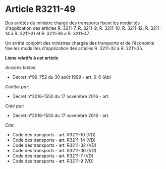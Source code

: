 # Article R3211-49

Des arrêtés du ministre chargé des transports fixent les modalités d'application des articles R. 3211-7, R. 3211-9, R.
3211-10, R. 3211-12, R. 3211-14 à R. 3211-31 et R. 3211-36 à R. 3211-47. 

Un arrêté conjoint des ministres chargés des transports et de l'économie fixe les modalités d'application des articles R.
3211-32 à R. 3211-35.

**Liens relatifs à cet article**

_Anciens textes_:

  - Décret n°99-752 du 30 août 1999 - art. 9-6 (Ab)

_Codifié par_:

  - Décret n°2016-1550 du 17 novembre 2016 - art.

_Créé par_:

  - Décret n°2016-1550 du 17 novembre 2016 - art.

_Cite_:

  - Code des transports - art. R3211-10 (VD)
  - Code des transports - art. R3211-14 (VD)
  - Code des transports - art. R3211-32 (VD)
  - Code des transports - art. R3211-36 (VD)
  - Code des transports - art. R3211-7 (VD)
  - Code des transports - art. R3211-9 (VD)
